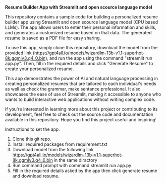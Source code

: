 **Resume Builder App with Streamlit and open scource language model**


This repository contains a sample code for building a personalized resume builder app using Streamlit and open scource language model (CPU based LLMs).
The app allows users to enter their personal information and skills, and generates a customized resume based on that data. The generated resume is saved as a PDF file for easy sharing.

To use this app, simply clone this repository, download the model from the provided link (https://gpt4all.io/models/wizardlm-13b-v1.1-superhot-8k.ggmlv3.q4_0.bin), 
and run the app using the command "streamlit run app.py". Then, fill in the required details and click "Generate Resume" to create your personalized resume.

This app demonstrates the power of AI and natural language processing in creating personalized resumes that are tailored to each individual's needs as well as check the grammar, make sentance professional.
It also showcases the ease of use of Streamlit, making it accessible to anyone who wants to build interactive web applications without writing complex code.

If you're interested in learning more about this project or contributing to its development, feel free to check out the source code and documentation available in this repository.
Hope you find this project useful and inspiring!

Instructions to set the app.
1. Clone this git repo.
2. Install required packages from requirement.txt
3. Download model from the following link https://gpt4all.io/models/wizardlm-13b-v1.1-superhot-8k.ggmlv3.q4_0.bin in the same diractory 
4. Run command prompt with command streamlit run app.py
5. Fill in the required details asked by the app then click generate resume and download resume.
